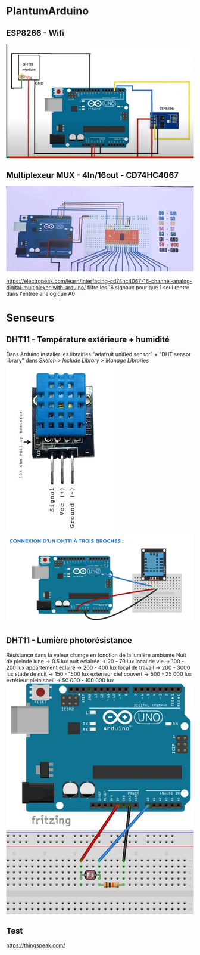 # PlantumArduino
## ESP8266 - Wifi
![[image]](https://github.com/paullenoir/PlantumArduino/blob/test/Images/ESP8266connexion.JPG)

## Multiplexeur MUX - 4In/16out - CD74HC4067
![[image]](https://github.com/paullenoir/PlantumArduino/blob/test/Images/Muxconnexion.JPG) 

https://electropeak.com/learn/interfacing-cd74hc4067-16-channel-analog-digital-multiplexer-with-arduino/
filtre les 16 signaux pour que 1 seul rentre dans l'entree analogique A0

# Senseurs                                                                                                    
## DHT11 - Température extérieure + humidité
Dans Arduino installer les librairies "adafruit unified sensor" + "DHT sensor library" dans _Sketch > Include Library > Manage Libraries_
![[image]](https://github.com/paullenoir/PlantumArduino/blob/test/Images/DHT11.JPG)  ![[image]](https://github.com/paullenoir/PlantumArduino/blob/test/Images/DHT11connexion.JPG)

## DHT11 - Lumière photorésistance
Résistance dans la valeur change en fonction de la lumière ambiante
Nuit de pleinde lune → 0.5 lux
nuit éclairée → 20 - 70 lux
local de vie → 100 - 200 lux
appartement éclairé → 200 - 400 lux
local de travail → 200 - 3000 lux
stade de nuit → 150 - 1500 lux
exterieur ciel couvert → 500 - 25 000 lux
extérieur plein soeil → 50 000 - 100 000 lux
![[image]](https://github.com/paullenoir/PlantumArduino/blob/test/Images/Photoresistanceconnection.jpg) 

## Test
https://thingspeak.com/

